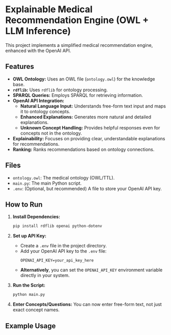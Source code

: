# Explainable Medical Recommendation Engine (OWL + LLM Inference)

This project implements a simplified medical recommendation engine, enhanced with the OpenAI API.

## Features

*   **OWL Ontology:** Uses an OWL file (`ontology.owl`) for the knowledge base.
*   **`rdflib`:** Uses `rdflib` for ontology processing.
*   **SPARQL Queries:** Employs SPARQL for retrieving information.
*   **OpenAI API Integration:**
    *   **Natural Language Input:** Understands free-form text input and maps it to ontology concepts.
    *   **Enhanced Explanations:** Generates more natural and detailed explanations.
    *   **Unknown Concept Handling:** Provides helpful responses even for concepts not in the ontology.
*   **Explainability:** Focuses on providing clear, understandable explanations for recommendations.
*   **Ranking:** Ranks recommendations based on ontology connections.

## Files

*   `ontology.owl`: The medical ontology (OWL/TTL).
*   `main.py`: The main Python script.
*   `.env`: (Optional, but recommended) A file to store your OpenAI API key.

## How to Run

1.  **Install Dependencies:**
    ```bash
    pip install rdflib openai python-dotenv
    ```

2.  **Set up API Key:**
    *   Create a `.env` file in the project directory.
    *   Add your OpenAI API key to the `.env` file:
        ```
        OPENAI_API_KEY=your_api_key_here
        ```
    *   **Alternatively**, you can set the `OPENAI_API_KEY` environment variable directly in your system.

3.  **Run the Script:**
    ```bash
    python main.py
    ```

4.  **Enter Concepts/Questions:**  You can now enter free-form text, not just exact concept names.

## Example Usage